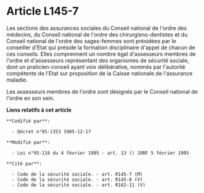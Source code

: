 # Article L145-7

Les sections des assurances sociales du Conseil national de l'ordre des médecins, du Conseil national de l'ordre des
chirurgiens-dentistes et du Conseil national de l'ordre des sages-femmes sont présidées par le conseiller d'Etat qui préside
la formation disciplinaire d'appel de chacun de ces conseils. Elles comprennent un nombre égal d'assesseurs membres de
l'ordre et d'assesseurs représentant des organismes de sécurité sociale, dont un praticien-conseil ayant voix délibérative,
nommés par l'autorité compétente de l'Etat sur proposition de la Caisse nationale de l'assurance maladie.

Les assesseurs membres de l'ordre sont désignés par le Conseil national de l'ordre en son sein.

**Liens relatifs à cet article**

	**Codifié par**:

	  - Décret n°85-1353 1985-12-17

	**Modifié par**:

	  - Loi n°95-116 du 4 février 1995 - art. 13 () JORF 5 février 1995

	**Cité par**:

	  - Code de la sécurité sociale. - art. R145-7 (M)
	  - Code de la sécurité sociale. - art. R145-8 (V)
	  - Code de la sécurité sociale. - art. R162-11 (V)
